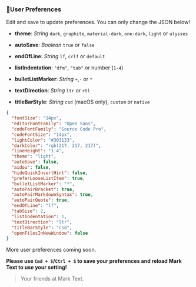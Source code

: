 ### :bust_in_silhouette:User Preferences

Edit and save to update preferences. You can only change the JSON below!

- **theme**: *String* `dark`, `graphite`, `material-dark`, `one-dark`, `light` or `ulysses`

- **autoSave**: *Boolean* `true` or `false`

- **endOfLine**: *String* `lf`, `crlf` or `default`

- **listIndentation**: `"dfm"`, `"tab"` or number (`1-4`)

- **bulletListMarker**: *String* `+`,`-` or `*`

- **textDirection**: *String* `ltr` or `rtl`

- **titleBarStyle**: *String* `csd` (macOS only), `custom` or `native`

```json
{
  "fontSize": "14px",
  "editorFontFamily": "Open Sans",
  "codeFontFamily": "Source Code Pro",
  "codeFontSize": "14px",
  "lightColor": "#303133",
  "darkColor": "rgb(217, 217, 217)",
  "lineHeight": "1.4",
  "theme": "light",
  "autoSave": false,
  "aidou": false,
  "hideQuickInsertHint": false,
  "preferLooseListItem": true,
  "bulletListMarker": "*",
  "autoPairBracket": true,
  "autoPairMarkdownSyntax": true,
  "autoPairQuote": true,
  "endOfLine": "lf",
  "tabSize": 2,
  "listIndentation": 1,
  "textDirection": "ltr",
  "titleBarStyle": "csd",
  "openFilesInNewWindow": false
}
```

More user preferences coming soon.

**Please use `Cmd + S`/`Ctrl + S` to save your preferences and reload Mark Text to use your setting!**

> Your friends at Mark Text.
